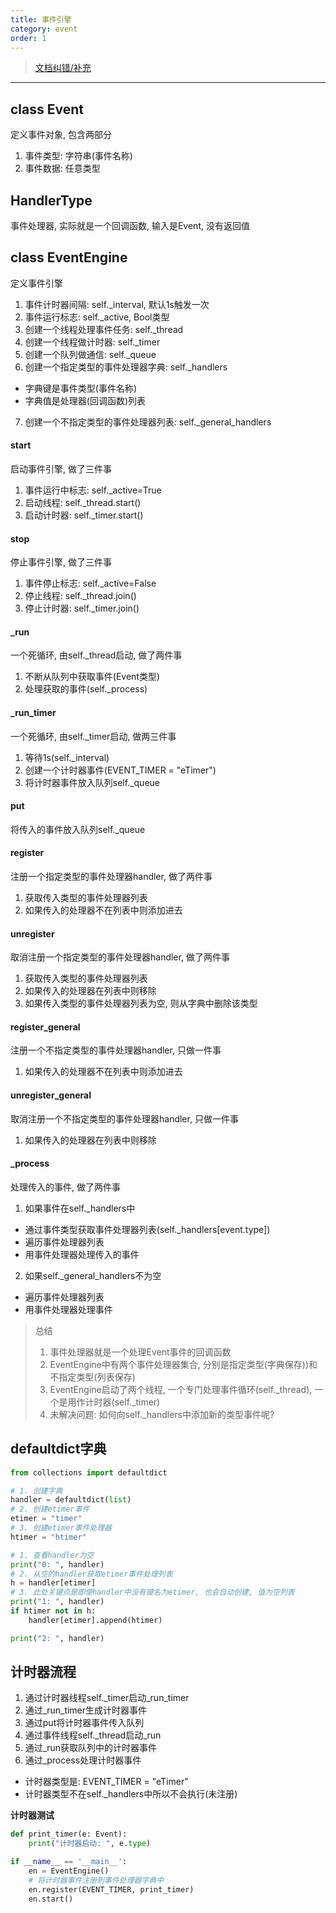 ```yaml
---
title: 事件引擎
category: event
order: 1
---
```


> [文档纠错/补充](https://github.com/dumengru/docs_vnpy/tree/master/docs/_docs)

---

## class Event
定义事件对象, 包含两部分
1. 事件类型: 字符串(事件名称)
2. 事件数据: 任意类型

## HandlerType
事件处理器, 实际就是一个回调函数, 输入是Event, 没有返回值

## class EventEngine
定义事件引擎
1. 事件计时器间隔: self._interval, 默认1s触发一次
2. 事件运行标志: self._active, Bool类型
3. 创建一个线程处理事件任务: self._thread
4. 创建一个线程做计时器: self._timer
5. 创建一个队列做通信: self._queue
6. 创建一个指定类型的事件处理器字典: self._handlers
- 字典键是事件类型(事件名称)
- 字典值是处理器(回调函数)列表
7. 创建一个不指定类型的事件处理器列表: self._general_handlers

#### start
启动事件引擎, 做了三件事
1. 事件运行中标志: self._active=True
2. 启动线程: self._thread.start()
3. 启动计时器: self._timer.start()

#### stop
停止事件引擎, 做了三件事
1. 事件停止标志: self._active=False
2. 停止线程: self._thread.join()
3. 停止计时器: self._timer.join()

#### _run
一个死循环, 由self._thread启动, 做了两件事
1. 不断从队列中获取事件(Event类型)
2. 处理获取的事件(self._process)

#### _run_timer
一个死循环, 由self._timer启动, 做两三件事
1. 等待1s(self._interval)
2. 创建一个计时器事件(EVENT_TIMER = "eTimer")
3. 将计时器事件放入队列self._queue

#### put
将传入的事件放入队列self._queue

#### register
注册一个指定类型的事件处理器handler, 做了两件事
1. 获取传入类型的事件处理器列表
2. 如果传入的处理器不在列表中则添加进去

#### unregister
取消注册一个指定类型的事件处理器handler, 做了两件事
1. 获取传入类型的事件处理器列表
2. 如果传入的处理器在列表中则移除
3. 如果传入类型的事件处理器列表为空, 则从字典中删除该类型

#### register_general
注册一个不指定类型的事件处理器handler, 只做一件事
1. 如果传入的处理器不在列表中则添加进去

#### unregister_general
取消注册一个不指定类型的事件处理器handler, 只做一件事
1. 如果传入的处理器在列表中则移除

#### _process
处理传入的事件, 做了两件事
1. 如果事件在self._handlers中
- 通过事件类型获取事件处理器列表(self._handlers[event.type])
- 遍历事件处理器列表
- 用事件处理器处理传入的事件
2. 如果self._general_handlers不为空
- 遍历事件处理器列表
- 用事件处理器处理事件

> 总结
> 1. 事件处理器就是一个处理Event事件的回调函数
> 2. EventEngine中有两个事件处理器集合, 分别是指定类型(字典保存))和不指定类型(列表保存)
> 3. EventEngine启动了两个线程, 一个专门处理事件循环(self._thread), 一个是用作计时器(self._timer)
> 4. 未解决问题: 如何向self._handlers中添加新的类型事件呢?

## defaultdict字典
```python
from collections import defaultdict

# 1. 创建字典
handler = defaultdict(list)
# 2. 创建etimer事件
etimer = "timer"
# 3. 创建etimer事件处理器
htimer = "htimer"

# 1. 查看handler为空
print("0: ", handler)
# 2. 从空的handler获取etimer事件处理列表
h = handler[etimer]
# 3. 此处关键点是即使handler中没有键名为etimer, 也会自动创建, 值为空列表
print("1: ", handler)
if htimer not in h:
    handler[etimer].append(htimer)

print("2: ", handler)
```

## 计时器流程
1. 通过计时器线程self._timer启动_run_timer
2. 通过_run_timer生成计时器事件
3. 通过put将计时器事件传入队列
4. 通过事件线程self._thread启动_run
5. 通过_run获取队列中的计时器事件
6. 通过_process处理计时器事件
- 计时器类型是: EVENT_TIMER = "eTimer"
- 计时器类型不在self._handlers中所以不会执行(未注册)

**计时器测试**
```python
def print_timer(e: Event):
    print("计时器启动: ", e.type)

if __name__ == '__main__':
    en = EventEngine()
    # 将计时器事件注册到事件处理器字典中
    en.register(EVENT_TIMER, print_timer)
    en.start()
```